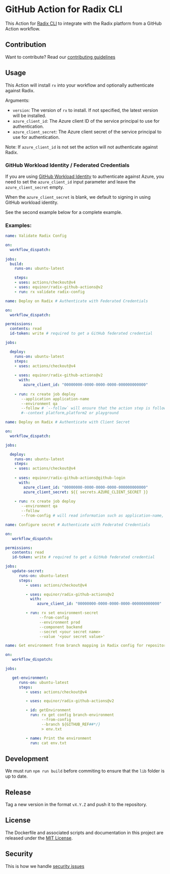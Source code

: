 # GitHub Action for Radix CLI

This Action for [Radix CLI](https://github.com/equinor/radix-cli) to integrate with the Radix platform from a GitHub Action workflow.

## Contribution

Want to contribute? Read our [contributing guidelines](./CONTRIBUTING.md)

## Usage

This Action will install `rx` into your workflow and optionally authenticate against Radix. 

Arguments:
- `version`: The version of `rx` to install. If not specified, the latest version will be installed.
- `azure_client_id`: The Azure client ID of the service principal to use for authentication.
- `azure_client_secret`: The Azure client secret of the service principal to use for authentication. 

Note: If `azure_client_id` is not set the action will not authenticate against Radix.

### GitHub Workload Identity / Federated Credentials

If you are using [GitHub Workload Identity](https://docs.github.com/en/actions/deployment/security-hardening-your-deployments/about-github-workload-identity) to authenticate against Azure, you need to set the `azure_client_id` input parameter and leave the `azure_client_secret`  empty.

When the `azure_client_secret` is blank, we default to signing in using GitHub workload identity.

See the second example below for a complete example.

### Examples:

```yaml
name: Validate Radix Config

on:
  workflow_dispatch:
     
jobs:
  build:
    runs-on: ubuntu-latest

    steps:
    - uses: actions/checkout@v4
    - uses: equinor/radix-github-actions@v2
    - run: rx validate radix-config
```

```yaml
name: Deploy on Radix # Authenticate with Federated Credentials

on:
  workflow_dispatch:

permissions:
  contents: read
  id-token: write # required to get a GitHub federated credential

jobs:

  deploy:
    runs-on: ubuntu-latest
    steps:
    - uses: actions/checkout@v4
      
    - uses: equinor/radix-github-actions@v2
      with:
        azure_client_id: "00000000-0000-0000-0000-000000000000"
        
    - run: rx create job deploy
       --application application-name
       --environment qa
       --follow # `--follow` will ensure that the action step is followed, and won't continue until step is complete.
       #--context platform,platform2 or playground
```

```yaml
name: Deploy on Radix # Authenticate with Client Secret

on:
  workflow_dispatch:

jobs:

  deploy:
    runs-on: ubuntu-latest
    steps:
    - uses: actions/checkout@v4
      
    - uses: equinor/radix-github-actions@github-login
      with:
        azure_client_id: "00000000-0000-0000-0000-000000000000"
        azure_client_secret: ${{ secrets.AZURE_CLIENT_SECRET }}
        
    - run: rx create job deploy
       --environment qa
       --follow 
       --from-config # will read information such as application-name, branch mapping etc from your radixconfig.yaml
```

```yaml
name: Configure secret # Authenticate with Federated Credentials

on:
   workflow_dispatch:

permissions:
   contents: read
   id-token: write # required to get a GitHub federated credential

jobs:
   update-secret:
      runs-on: ubuntu-latest
      steps:
         - uses: actions/checkout@v4

         - uses: equinor/radix-github-actions@v2
           with:
              azure_client_id: "00000000-0000-0000-0000-000000000000"

         - run: rx set environment-secret
               --from-config
               --environment prod
               --component backend
               --secret <your secret name>
               --value '<your secret value>'
```

```yaml
name: Get environment from branch mapping in Radix config for repository

on:
   workflow_dispatch:

jobs:

   get-environment:
      runs-on: ubuntu-latest
      steps:
         - uses: actions/checkout@v4

         - uses: equinor/radix-github-actions@v2

         - id: getEnvironment
           run: rx get config branch-environment 
                --from-config
                --branch ${GITHUB_REF##*/}
                > env.txt

         - name: Print the environment
           run: cat env.txt
```

## Development

We must run `npm run build` before commiting to ensure that the `lib` folder is up to date.

## Release

Tag a new version in the format `vX.Y.Z` and push it to the repository. 

## License

The Dockerfile and associated scripts and documentation in this project are released under the [MIT License](LICENSE).

## Security

This is how we handle [security issues](./SECURITY.md)
